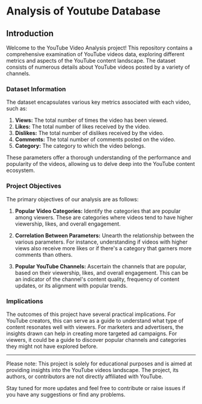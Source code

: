 # Analysis of Youtube Database

## Introduction

Welcome to the YouTube Video Analysis project! This repository contains a comprehensive examination of YouTube videos data, exploring different metrics and aspects of the YouTube content landscape. The dataset consists of numerous details about YouTube videos posted by a variety of channels.

### Dataset Information 

The dataset encapsulates various key metrics associated with each video, such as:

1. **Views:** The total number of times the video has been viewed.
2. **Likes:** The total number of likes received by the video.
3. **Dislikes:** The total number of dislikes received by the video.
4. **Comments:** The total number of comments posted on the video.
5. **Category:** The category to which the video belongs.

These parameters offer a thorough understanding of the performance and popularity of the videos, allowing us to delve deep into the YouTube content ecosystem.

### Project Objectives

The primary objectives of our analysis are as follows:

1. **Popular Video Categories:** Identify the categories that are popular among viewers. These are categories where videos tend to have higher viewership, likes, and overall engagement.

2. **Correlation Between Parameters:** Unearth the relationship between the various parameters. For instance, understanding if videos with higher views also receive more likes or if there's a category that garners more comments than others.

3. **Popular YouTube Channels:** Ascertain the channels that are popular, based on their viewership, likes, and overall engagement. This can be an indicator of the channel's content quality, frequency of content updates, or its alignment with popular trends.

### Implications

The outcomes of this project have several practical implications. For YouTube creators, this can serve as a guide to understand what type of content resonates well with viewers. For marketers and advertisers, the insights drawn can help in creating more targeted ad campaigns. For viewers, it could be a guide to discover popular channels and categories they might not have explored before.

---

Please note: This project is solely for educational purposes and is aimed at providing insights into the YouTube videos landscape. The project, its authors, or contributors are not directly affiliated with YouTube.

Stay tuned for more updates and feel free to contribute or raise issues if you have any suggestions or find any problems.
